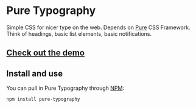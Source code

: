 Pure Typography
===============

Simple CSS for nicer type on the web. Depends on [Pure](http://purecss.io) CSS Framework. Think of headings, basic list elements, basic notifications.

## [Check out the demo](http://kevnz.github.io/csstypography/)


Install and use
---------------

You can pull in Pure Typography through [NPM](http://npmjs.org):

```
npm install pure-typography
```
